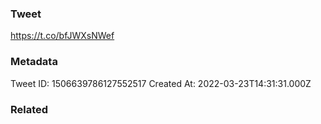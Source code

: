 ### Tweet
https://t.co/bfJWXsNWef

### Metadata
Tweet ID: 1506639786127552517
Created At: 2022-03-23T14:31:31.000Z

### Related

